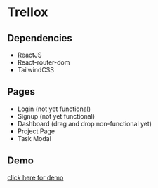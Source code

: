 # Trellox

## Dependencies

- ReactJS
- React-router-dom
- TailwindCSS

## Pages

- Login (not yet functional)
- Signup (not yet functional)
- Dashboard (drag and drop non-functional yet)
- Project Page
- Task Modal

## Demo

[click here for demo](https://trellox.vercel.app/)

